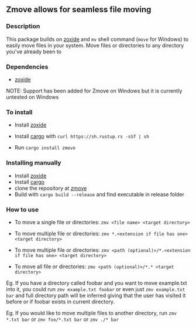 ## Zmove allows for seamless file moving 

### Description
This package builds on [zoxide](https://github.com/ajeetdsouza/zoxide) and ``mv`` shell command (``move`` for Windows) to easily move files in your system.
Move files or directories to any directory you've already been to


### Dependencies
 - [zoxide](https://github.com/ajeetdsouza/zoxide)


NOTE: Support has been added for Zmove on Windows but it is currently untested on Windows

### To install

- Install [zoxide](https://github.com/ajeetdsouza/zoxide)
- Install [cargo](https://github.com/rust-lang/cargo) with ``curl https://sh.rustup.rs -sSf | sh``

- Run ``cargo install zmove``

### Installing manually

- Install [zoxide](https://github.com/ajeetdsouza/zoxide)
- Install [cargo](https://github.com/rust-lang/cargo)
- clone the repository at [zmove](https://github.com/korkie9/zmove)
- Build with ``cargo build --release`` and find executable in release folder


### How to use

- To move a single file or directories: ``zmv <file name> <target directory>``

- To move multiple file or directories: ``zmv *.<extension if file has one> <target directory>``

- To move multiple file or directories: ``zmv <path (optional)>/*.<extension if file has one> <target directory>``

- To move all file or directories: ``zmv <path (optional)>/*.* <target directory>``


Eg. If you have a directory called foobar and you want to move example.txt into it, you could run ``zmv example.txt foobar`` or even just ``zmv example.txt bar`` and full directory path will be inferred giving that the user has visited it before or if foobar exists in current directory.

Eg. If you would like to move multiple files to another directory, run ``zmv *.txt bar`` or ``zmv foo/*.txt bar`` or ``zmv ./* bar``


